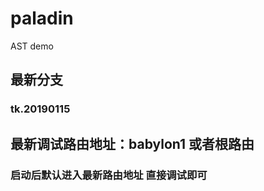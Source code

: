# paladin
AST  demo  
## 最新分支 
### tk.20190115  
## 最新调试路由地址：babylon1 或者根路由 
### 启动后默认进入最新路由地址 直接调试即可
